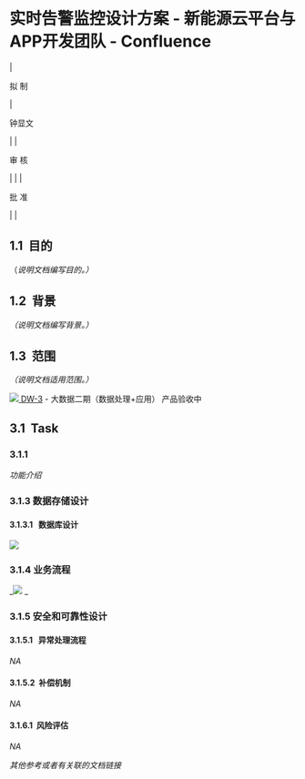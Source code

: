 # 实时告警监控设计方案 - 新能源云平台与APP开发团队 - Confluence
| 

拟 制

 | 

钟显文

 |
| 

审 核

 |  |
| 

批 准

 |  |

1.1  目的
-------

（_说明文档编写目的。）_

1.2  背景
-------

_（说明文档编写背景。）_

1.3  范围
-------

_（说明文档适用范围。）_

[![](https://jira.autel.com/secure/viewavatar?size=xsmall&avatarId=10315&avatarType=issuetype)
DW-3](https://jira.autel.com/browse/DW-3) \- 大数据二期（数据处理+应用） 产品验收中 

3.1  Task
---------

### 3.1.1 

_功能介绍_

### 3.1.3 数据存储设计

#### 3.1.3.1   数据库设计

![](https://confluence.autel.com/download/attachments/101515509/image2022-8-15_10-39-57.png?version=1&modificationDate=1660531197000&api=v2)

### 3.1.4 业务流程

_![](https://confluence.autel.com/download/attachments/101515509/image2022-8-15_10-47-34.png?version=1&modificationDate=1660531655000&api=v2)
_

### 3.1.5 安全和可靠性设计

#### 3.1.5.1   异常处理流程

_NA_

#### 3.1.5.2  补偿机制

_NA_

#### 3.1.6.1  风险评估

_NA_

_其他参考或者有关联的文档链接_